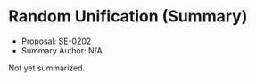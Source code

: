 # Random Unification (Summary)

* Proposal: [SE-0202](https://github.com/apple/swift-evolution/blob/main/proposals/0202-random-unification.md)
* Summary Author: N/A

Not yet summarized.
